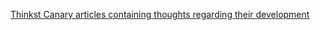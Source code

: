 [Thinkst Canary articles containing thoughts regarding their development](https://blog.thinkst.com/)
